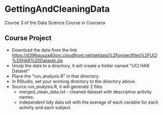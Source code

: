 # GettingAndCleaningData
Course 3 of the Data Science Course in Coursera

## Course Project
* Download the data from the link https://d396qusza40orc.cloudfront.net/getdata%2Fprojectfiles%2FUCI%20HAR%20Dataset.zip
* Unzip the data to a directory, it will create a folder named "UCI HAR Dataset"
* Place the "run_analysis.R" in that directory.
* In RStudio, set your working directory to the directory above.
* Source run_analysis.R, it will generate 2 files
	* merged_clean_data.txt - cleaned dataset with descriptive activity names.
	* independent tidy data set with the average of each variable for each activity and each subject.
